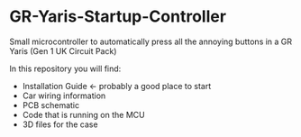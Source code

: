 # GR-Yaris-Startup-Controller
Small microcontroller to automatically press all the annoying buttons in a GR Yaris (Gen 1 UK Circuit Pack)

In this repository you will find:
* Installation Guide <- probably a good place to start
* Car wiring information
* PCB schematic
* Code that is running on the MCU
* 3D files for the case
